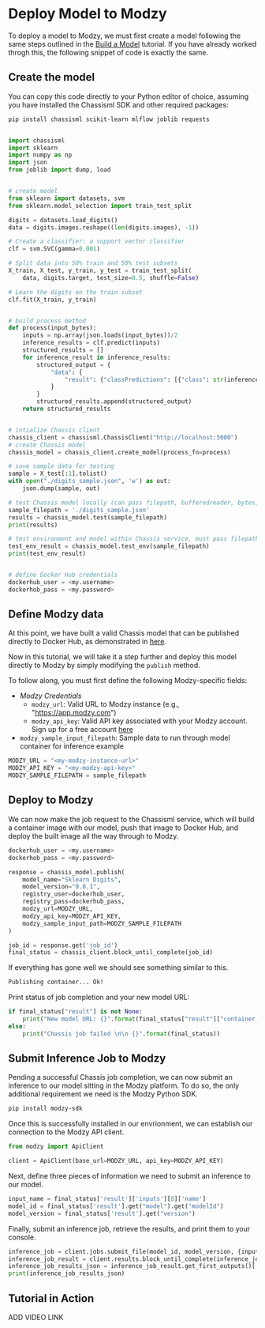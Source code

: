 # Deploy Model to Modzy

<!-- TODO: add link to google colab notebook -->

To deploy a model to Modzy, we must first create a model following the same steps outlined in the [Build a Model](https://chassis.ml/tutorials/ds-connect/) tutorial. If you have already worked throgh this, the following snippet of code is exactly the same.
## Create the model

You can copy this code directly to your Python editor of choice, assuming you have installed the Chassisml SDK and other required packages: 
```bash
pip install chassisml scikit-learn mlflow joblib requests
```

```python

import chassisml
import sklearn
import numpy as np
import json
from joblib import dump, load


# create model
from sklearn import datasets, svm
from sklearn.model_selection import train_test_split

digits = datasets.load_digits()
data = digits.images.reshape((len(digits.images), -1))

# Create a classifier: a support vector classifier
clf = svm.SVC(gamma=0.001)

# Split data into 50% train and 50% test subsets
X_train, X_test, y_train, y_test = train_test_split(
    data, digits.target, test_size=0.5, shuffle=False)

# Learn the digits on the train subset
clf.fit(X_train, y_train)


# build process method
def process(input_bytes):
    inputs = np.array(json.loads(input_bytes))/2
    inference_results = clf.predict(inputs)
    structured_results = []
    for inference_result in inference_results:
        structured_output = {
            "data": {
                "result": {"classPredictions": [{"class": str(inference_result), "score": str(1)}]}
            }
        }
        structured_results.append(structured_output)
    return structured_results


# intialize Chassis client
chassis_client = chassisml.ChassisClient("http://localhost:5000")
# create Chassis model
chassis_model = chassis_client.create_model(process_fn=process)

# save sample data for testing
sample = X_test[:1].tolist()
with open("./digits_sample.json", 'w') as out:
    json.dump(sample, out)

# test Chassis model locally (can pass filepath, bufferedreader, bytes, or text here):
sample_filepath = './digits_sample.json'
results = chassis_model.test(sample_filepath)
print(results)

# test environment and model within Chassis service, must pass filepath here:
test_env_result = chassis_model.test_env(sample_filepath)
print(test_env_result)


# define Docker Hub credentials
dockerhub_user = <my.username>
dockerhob_pass = <my.password>
```

## Define Modzy data

At this point, we have built a valid Chassis model that can be published directly to Docker Hub, as demonstrated in [here](https://chassis.ml/tutorials/ds-connect/#build-the-image-and-publish-to-modzy). 

Now in this tutorial, we will take it a step further and deploy this model directly to Modzy by simply modifying the `publish` method.

To follow along, you must first define the following Modzy-specific fields:

* *Modzy Credentials*
    * `modzy_url`: Valid URL to Modzy instance (e.g., "https://app.modzy.com")
    * `modzy_api_key`: Valid API key associated with your Modzy account. Sign up for a free account [here](https://www.modzy.com/try-free/)
* `modzy_sample_input_filepath`: Sample data to run through model container for inference example

```python
MODZY_URL = "<my-modzy-instance-url>"
MODZY_API_KEY = "<my-modzy-api-key>"
MODZY_SAMPLE_FILEPATH = sample_filepath
```
## Deploy to Modzy

We can now make the job request to the Chassisml service, which will build a container image with our model, push that image to Docker Hub, and deploy the built image all the way through to Modzy.  

```python
dockerhub_user = <my.username>
dockerhob_pass = <my.password>

response = chassis_model.publish(
    model_name="Sklearn Digits",
    model_version="0.0.1",
    registry_user=dockerhub_user,
    registry_pass=dockerhub_pass,
    modzy_url=MODZY_URL,
    modzy_api_key=MODZY_API_KEY,
    modzy_sample_input_path=MODZY_SAMPLE_FILEPATH
)

job_id = response.get('job_id')
final_status = chassis_client.block_until_complete(job_id)
```

If everything has gone well we should see something similar to this.

```bash
Publishing container... Ok!
```

Print status of job completion and your new model URL:
```python
if final_status["result"] is not None:
    print("New model URL: {}".format(final_status["result"]["container_url"]))
else:
    print("Chassis job failed \n\n {}".format(final_status))
```

## Submit Inference Job to Modzy

Pending a successful Chassis job completion, we can now submit an inference to our model sitting in the Modzy platform. To do so, the only additional requirement we need is the Modzy Python SDK.

```bash
pip install modzy-sdk
```

Once this is successfully installed in our envrionment, we can establish our connection to the Modzy API client.

```python
from modzy import ApiClient

client = ApiClient(base_url=MODZY_URL, api_key=MODZY_API_KEY)
```

Next, define three pieces of information we need to submit an inference to our model.

```python
input_name = final_status['result']['inputs'][0]['name']
model_id = final_status['result'].get("model").get("modelId")
model_version = final_status['result'].get("version")
```

Finally, submit an inference job, retrieve the results, and print them to your console.

```python
inference_job = client.jobs.submit_file(model_id, model_version, {input_name: sample_filepath})
inference_job_result = client.results.block_until_complete(inference_job, timeout=None)
inference_job_results_json = inference_job_result.get_first_outputs()['results.json']
print(inference_job_results_json)
```

## Tutorial in Action

ADD VIDEO LINK